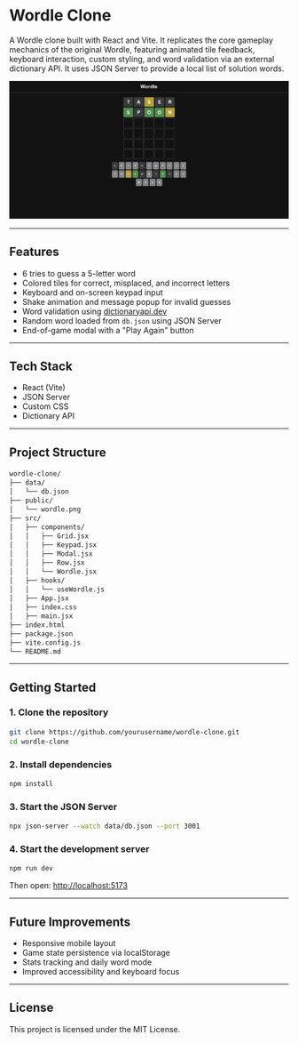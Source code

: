 # Wordle Clone

A Wordle clone built with React and Vite. It replicates the core gameplay mechanics of the original Wordle, featuring animated tile feedback, keyboard interaction, custom styling, and word validation via an external dictionary API. It uses JSON Server to provide a local list of solution words.

![Screenshot of Wordle Clone](public/wordle.png)

---

## Features

- 6 tries to guess a 5-letter word
- Colored tiles for correct, misplaced, and incorrect letters
- Keyboard and on-screen keypad input
- Shake animation and message popup for invalid guesses
- Word validation using [dictionaryapi.dev](https://dictionaryapi.dev)
- Random word loaded from `db.json` using JSON Server
- End-of-game modal with a "Play Again" button

---

## Tech Stack

- React (Vite)
- JSON Server
- Custom CSS
- Dictionary API

---

## Project Structure

```
wordle-clone/
├── data/
│   └── db.json
├── public/
│   └── wordle.png
├── src/
│   ├── components/
│   │   ├── Grid.jsx
│   │   ├── Keypad.jsx
│   │   ├── Modal.jsx
│   │   ├── Row.jsx
│   │   └── Wordle.jsx
│   ├── hooks/
│   │   └── useWordle.js
│   ├── App.jsx
│   ├── index.css
│   ├── main.jsx
├── index.html
├── package.json
├── vite.config.js
└── README.md
```

---

## Getting Started

### 1. Clone the repository

```bash
git clone https://github.com/yourusername/wordle-clone.git
cd wordle-clone
```

### 2. Install dependencies

```bash
npm install
```

### 3. Start the JSON Server

```bash
npx json-server --watch data/db.json --port 3001
```

### 4. Start the development server

```bash
npm run dev
```

Then open: [http://localhost:5173](http://localhost:5173)

---

## Future Improvements

- Responsive mobile layout
- Game state persistence via localStorage
- Stats tracking and daily word mode
- Improved accessibility and keyboard focus

---

## License

This project is licensed under the MIT License.